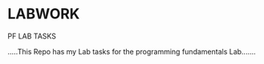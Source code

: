 # LABWORK
PF LAB TASKS


.....This Repo has my Lab tasks for the programming fundamentals Lab.......

